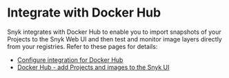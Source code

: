 # Integrate with Docker Hub

Snyk integrates with Docker Hub to enable you to import snapshots of your Projects to the Snyk Web UI and then test and monitor image layers directly from your registries. Refer to these pages for details:

* [Configure integration for Docker Hub](configure-the-integration-with-docker-hub.md)
* [Docker Hub - add Projects and images to the Snyk UI](docker-hub-add-projects-and-images-to-the-snyk-ui.md)
